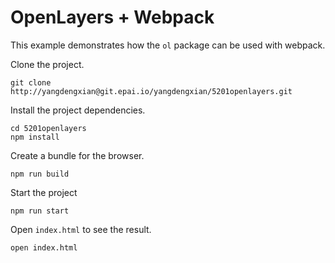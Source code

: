 # OpenLayers + Webpack

This example demonstrates how the `ol` package can be used with webpack.

Clone the project.

    git clone http://yangdengxian@git.epai.io/yangdengxian/5201openlayers.git

Install the project dependencies.

    cd 5201openlayers
    npm install

Create a bundle for the browser.

    npm run build

Start the project

    npm run start

Open `index.html` to see the result.

    open index.html
